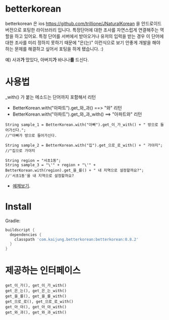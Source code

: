 betterkorean
============

betterkorean 은 ios https://github.com/trillione/JNaturalKorean 을 안드로이드 버전으로 포팅한 라이브러리 입니다.
특정단어에 대한 조사를 자연스럽게 연결해주는 역할을 하고 있어요. 특정 단어를 서버에서 받아오거나 유저의 입력을 받는 경우 이 단어에 대한 조사를 미리 정하지 못하기 때문에 "은(는)" 이런식으로 보기 안좋게 개발을 해야하는 문제를 해결하고 싶어서 포팅을 하게 됐습니다. :)

예) 사과**가** 맜있다, 아버지**가** 바나나**를** 드신다.

사용법
======

_with() 가 붙는 메소드는 단어까지 포함해서 리턴
* BetterKorean.with("아파트").get_와_과() ==> "와" 리턴
* BetterKorean.with("아파트").get_와_과_with() ==> "아파트와" 리턴

```Android
String sample_1 = BetterKorean.with("아빠").get_이_가_with() + " 방으로 들어가신다.";
//"아빠가 방으로 들어가신다.

String sample_2 = BetterKorean.with("집").get_으로_로_with() + " 가야지";
//"집으로 가야지

String region = "서초1동";
String sample_3 = "\'" + region + "\'" + BetterKorean.with(region).get_을_를() + " 내 지역으로 설정할까요?";
//'서초1동'을 내 지역으로 설정할까요?
```

* [예제보기](https://github.com/n42corp/betterkorean/blob/master/app/src/main/java/com/kaijung/betterkoreansample/MainActivity.java).

Install
=======

Gradle:
```groovy
buildscript {
  dependencies {
    classpath 'com.kaijung.betterkorean:betterkorean:0.8.2'
  }
}
```

제공하는 인터페이스
===================

```Android
get_이_가(), get_이_가_with() 
get_은_는(), get_은_는_with()
get_을_를(), get_을_를_with()
get_으로_로(), get_으로_로_with()
get_아_야(), get_아_야_with()
get_와_과(), get_와_과_with()
```
